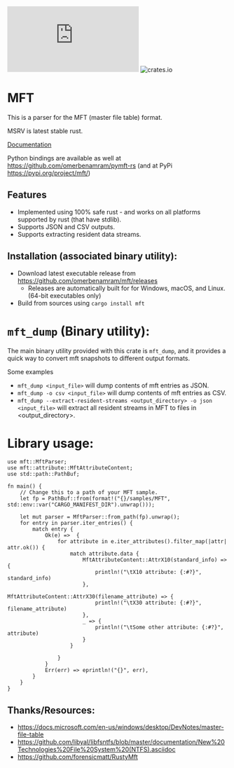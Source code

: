 [![Build Status](https://dev.azure.com/benamram/DFIR/_apis/build/status/omerbenamram.mft?branchName=master)](https://dev.azure.com/benamram/DFIR/_build/latest?definitionId=5&branchName=master)
![crates.io](https://img.shields.io/crates/v/mft.svg)

# MFT

This is a parser for the MFT (master file table) format.

MSRV is latest stable rust.

[Documentation](https://docs.rs/mft)

Python bindings are available as well at https://github.com/omerbenamram/pymft-rs (and at PyPi https://pypi.org/project/mft/)

## Features
 - Implemented using 100% safe rust - and works on all platforms supported by rust (that have stdlib).
 - Supports JSON and CSV outputs.
 - Supports extracting resident data streams.

## Installation (associated binary utility):
  - Download latest executable release from https://github.com/omerbenamram/mft/releases
    - Releases are automatically built for for Windows, macOS, and Linux. (64-bit executables only)
  - Build from sources using  `cargo install mft`

# `mft_dump` (Binary utility):
The main binary utility provided with this crate is `mft_dump`, and it provides a quick way to convert mft snapshots to different output formats.

Some examples
  - `mft_dump <input_file>` will dump contents of mft entries as JSON.
  - `mft_dump -o csv <input_file>` will dump contents of mft entries as CSV.
  - `mft_dump --extract-resident-streams <output_directory> -o json <input_file>` will extract all resident streams in MFT to files in <output_directory>.

# Library usage:
```no_run
use mft::MftParser;
use mft::attribute::MftAttributeContent;
use std::path::PathBuf;

fn main() {
    // Change this to a path of your MFT sample.
    let fp = PathBuf::from(format!("{}/samples/MFT", std::env::var("CARGO_MANIFEST_DIR").unwrap()));

    let mut parser = MftParser::from_path(fp).unwrap();
    for entry in parser.iter_entries() {
        match entry {
            Ok(e) =>  {
                for attribute in e.iter_attributes().filter_map(|attr| attr.ok()) {
                    match attribute.data {
                        MftAttributeContent::AttrX10(standard_info) => {
                            println!("\tX10 attribute: {:#?}", standard_info)
                        },
                        MftAttributeContent::AttrX30(filename_attribute) => {
                            println!("\tX30 attribute: {:#?}", filename_attribute)
                        },
                        _ => {
                            println!("\tSome other attribute: {:#?}", attribute)
                        }
                    }

                }
            }
            Err(err) => eprintln!("{}", err),
        }
    }
}
```

## Thanks/Resources:
 - https://docs.microsoft.com/en-us/windows/desktop/DevNotes/master-file-table
 - https://github.com/libyal/libfsntfs/blob/master/documentation/New%20Technologies%20File%20System%20(NTFS).asciidoc
 - https://github.com/forensicmatt/RustyMft

